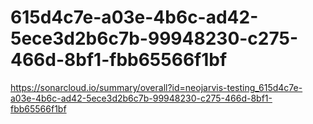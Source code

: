 # 615d4c7e-a03e-4b6c-ad42-5ece3d2b6c7b-99948230-c275-466d-8bf1-fbb65566f1bf
https://sonarcloud.io/summary/overall?id=neojarvis-testing_615d4c7e-a03e-4b6c-ad42-5ece3d2b6c7b-99948230-c275-466d-8bf1-fbb65566f1bf
